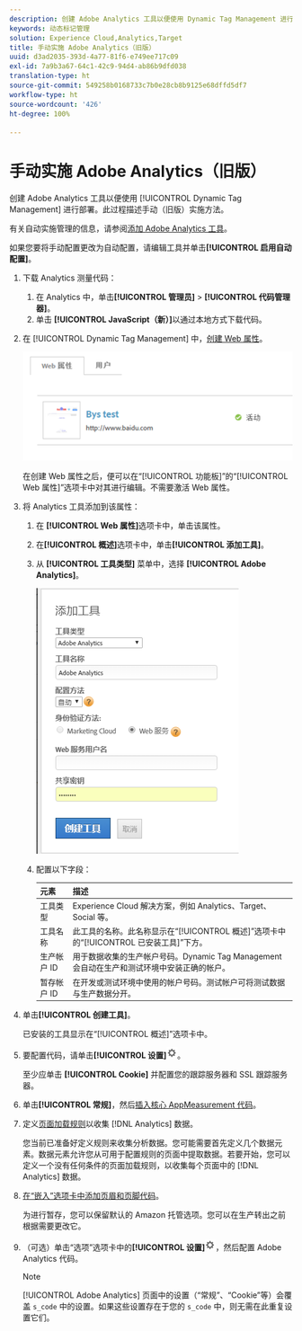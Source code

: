 ```yaml
---
description: 创建 Adobe Analytics 工具以便使用 Dynamic Tag Management 进行部署。此过程描述手动（旧版）实施。
keywords: 动态标记管理
solution: Experience Cloud,Analytics,Target
title: 手动实施 Adobe Analytics（旧版）
uuid: d3ad2035-393d-4a77-81f6-e749ee717c09
exl-id: 7a9b3a67-64c1-42c9-94d4-ab86b9dfd038
translation-type: ht
source-git-commit: 549258b0168733c7b0e28cb8b9125e68dffd5df7
workflow-type: ht
source-wordcount: '426'
ht-degree: 100%

---
```


# 手动实施 Adobe Analytics（旧版）

创建 Adobe Analytics 工具以便使用 [!UICONTROL Dynamic Tag Management] 进行部署。此过程描述手动（旧版）实施方法。

有关自动实施管理的信息，请参阅[添加 Adobe Analytics 工具](/help/implement/other/dtm/c-aa-tool/analytics-dtm.md)。

如果您要将手动配置更改为自动配置，请编辑工具并单击&#x200B;**[!UICONTROL 启用自动配置]**。

1. 下载 Analytics 测量代码：
   1. 在 Analytics 中，单击&#x200B;**[!UICONTROL 管理员]** > **[!UICONTROL 代码管理器]**。
   1. 单击 **[!UICONTROL JavaScript（新）]**&#x200B;以通过本地方式下载代码。
1. 在 [!UICONTROL Dynamic Tag Management] 中，[创建 Web 属性](/help/implement/other/dtm/t-create-web-property.md)。

   ![](assets/dtm-property.png)

   在创建 Web 属性之后，便可以在“[!UICONTROL 功能板]”的“[!UICONTROL Web 属性]”选项卡中对其进行编辑。不需要激活 Web 属性。

1. 将 Analytics 工具添加到该属性：
   1. 在 **[!UICONTROL Web 属性]**&#x200B;选项卡中，单击该属性。
   1. 在&#x200B;**[!UICONTROL 概述]**&#x200B;选项卡中，单击&#x200B;**[!UICONTROL 添加工具]**。
   1. 从 **[!UICONTROL 工具类型]** 菜单中，选择 **[!UICONTROL Adobe Analytics]**。

      ![](assets/dtm-add-analytics-tool.png)

   1. 配置以下字段：

      | 元素 | 描述 |
      |---|---|
      | 工具类型 | Experience Cloud 解决方案，例如 Analytics、Target、Social 等。 |
      | 工具名称 | 此工具的名称。此名称显示在“[!UICONTROL 概述]”选项卡中的“[!UICONTROL 已安装工具]”下方。 |
      | 生产帐户 ID | 用于数据收集的生产帐户号码。Dynamic Tag Management 会自动在生产和测试环境中安装正确的帐户。 |
      | 暂存帐户 ID | 在开发或测试环境中使用的帐户号码。测试帐户可将测试数据与生产数据分开。 |

1. 单击&#x200B;**[!UICONTROL 创建工具]**。

   已安装的工具显示在“[!UICONTROL 概述]”选项卡中。

1. 要配置代码，请单击&#x200B;**[!UICONTROL 设置]**![](assets/settings_gear.png)。

   至少应单击 **[!UICONTROL Cookie]** 并配置您的跟踪服务器和 SSL 跟踪服务器。

1. 单击&#x200B;**[!UICONTROL 常规]**，然后[插入核心 AppMeasurement 代码](/help/implement/other/dtm/c-aa-tool/t-appmeasurement-code.md)。
1. 定义[页面加载规则](/help/implement/other/dtm/c-rules/t-rules-create.md)以收集 [!DNL Analytics] 数据。

   您当前已准备好定义规则来收集分析数据。您可能需要首先定义几个数据元素。数据元素允许您从可用于配置规则的页面中提取数据。若要开始，您可以定义一个没有任何条件的页面加载规则，以收集每个页面中的 [!DNL Analytics] 数据。
1. [在“嵌入”选项卡中添加页眉和页脚代码](/help/implement/other/dtm/c-headers-footers/t-header-footer-code.md)。

   为进行暂存，您可以保留默认的 Amazon 托管选项。您可以在生产转出之前根据需要更改它。
1. （可选）单击“选项”选项卡中的&#x200B;**[!UICONTROL 设置]**![](assets/settings_gear.png)，然后配置 Adobe Analytics 代码。

   >[!NOTE]
   >
   >[!UICONTROL Adobe Analytics] 页面中的设置（“常规”、“Cookie”等）会覆盖 `s_code` 中的设置。如果这些设置存在于您的 `s_code` 中，则无需在此重复设置它们。
